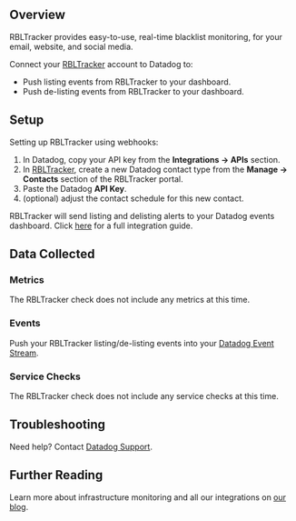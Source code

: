 ## Overview

RBLTracker provides easy-to-use, real-time blacklist monitoring, for your email, website, and social media.

Connect your [RBLTracker][1] account to Datadog to:

*   Push listing events from RBLTracker to your dashboard.
*   Push de-listing events from RBLTracker to your dashboard.

## Setup

Setting up RBLTracker using webhooks:

1.  In Datadog, copy your API key from the **Integrations -> APIs** section.
2.  In [RBLTracker](https://rbltracker.com/), create a new Datadog contact type from the **Manage -> Contacts** section of the RBLTracker portal.
3.  Paste the Datadog **API Key**.
4.  (optional) adjust the contact schedule for this new contact.

RBLTracker will send listing and delisting alerts to your Datadog events dashboard. Click [here][2] for a full integration guide.

## Data Collected
### Metrics
The RBLTracker check does not include any metrics at this time.

### Events
Push your RBLTracker listing/de-listing events into your [Datadog Event Stream][3].

### Service Checks
The RBLTracker check does not include any service checks at this time.

## Troubleshooting
Need help? Contact [Datadog Support][4].

## Further Reading

Learn more about infrastructure monitoring and all our integrations on [our blog][5].


[1]: https://rbltracker.com/
[2]: https://rbltracker.com/docs/adding-a-datadog-contact-type/
[3]: https://docs.datadoghq.com/graphing/event_stream/
[4]: http://docs.datadoghq.com/help/
[5]: https://www.datadoghq.com/blog/
